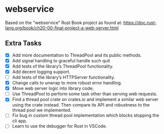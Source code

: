 webservice
===

Based on the "webservice" Rust Book project as found at:
<https://doc.rust-lang.org/book/ch20-00-final-project-a-web-server.html>

## Extra Tasks

- [x] Add more documentation to ThreadPool and its public methods.
- [x] Add signal handling to graceful handle such quit
- [x] Add tests of the library’s ThreadPool functionality.
- [x] Add decent logging support.
- [ ] Add tests of the library’s HTTPServer functionality.
- [x] Change calls to unwrap to more robust error handling.
- [x] Move web server logic into library code;
- [ ] Use ThreadPool to perform some task other than serving web requests.
- [x] Find a thread pool crate on crates.io and implement a similar web server using the crate instead. Then compare its API and robustness to the thread pool we implemented.
- [ ] Fix bug in custom thread pool implementation which blocks stopping the cli app.
- [ ] Learn to use the debugger for Rust in VSCode.
